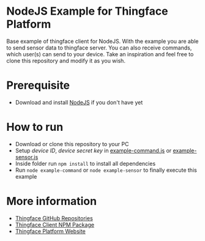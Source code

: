 # NodeJS Example for Thingface Platform
Base example of thingface client for NodeJS. With the example you are able to send sensor data to thingface server.
You can also receive commands, which user(s) can send to your device.
Take an inspiration and feel free to clone this repository and modify it as you wish.

# Prerequisite
- Download and install [NodeJS](https://nodejs.org/) if you don't have yet

# How to run
- Download or clone this repository to your PC
- Setup *device ID*, *device secret key* in [example-command.js](example-command.js) or [example-sensor.js](example-sensor.js)
- Inside folder run `npm install` to install all dependencies
- Run `node example-command` or `node example-sensor` to finally execute this example

# More information
- [Thingface GitHub Repositories](https://github.com/thingface)
- [Thingface Client NPM Package](https://www.npmjs.com/package/thingface)
- [Thingface Platform Website](http://thingface.io/)

